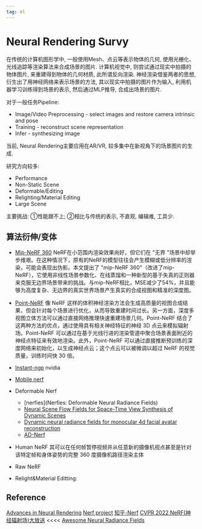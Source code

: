 ```yaml
---
tag: ml
---
```

# Neural Rendering Survy

在传统的计算机图形学中, 一般使用Mesh、点云等表示物体的几何, 使用光栅化、光线追踪等渲染算法来合成场景的图片. 计算机视觉中, 则尝试通过现实中拍摄的物体图片, 来重建得到物体的几何材质, 此所谓反向渲染. 神经渲染借鉴两者的思想, 衍生出了用神经网络来表示场景的方法, 其以现实中拍摄的图片作为输入, 利用机器学习训练得到场景的表示, 然后通过MLP推导, 合成出场景的图片.

对于一般任务Pipeline:

* Image/Video Preprocessing - select images and restore camera intrinsic and pose
* Training - reconstruct scene representation
* Infer - synthesizing image

当前, Neural Rendering主要应用在AR/VR, 较多集中在新视角下的场景图片的生成.

研究方向较多:

* Performance
* Non-Static Scene
* Deformable/Editing
* Relighting/Material Editing
* Large Scene

主要挑战: ①性能跟不上; ②相比与传统的表示, 不直观, 编辑难, 工具少.

## 算法衍伸/变体
* [Mip-NeRF 360](https://link.zhihu.com/?target=https%3A//jonbarron.info/mipnerf360/)
	NeRF在小范围内渲染效果尚好，但它们在 "无界 "场景中却举步维艰。在这种情况下，原有的NeRF的模型往往会产生模糊或低分辨率的渲染，可能会表现出伪影。本文提出了 "mip-NeRF 360"（改进了mip-NeRF），它使用非线性场景参数化、在线蒸馏和一种新型的基于失真的正则器来克服无边界场景带来的挑战。与mip-NeRF相比，MSE减少了54%，并且能够为高度复杂、无边界的真实世界场景产生真实的合成视图和精准的深度图。

*  [Point-NeRF](https://link.zhihu.com/?target=https%3A//xharlie.github.io/projects/project_sites/pointnerf/index.html)
	像 NeRF 这样的体积神经渲染方法会生成高质量的视图合成结果，但会针对每个场景进行优化，从而导致重建时间过长。另一方面，深度多视图立体方法可以通过直接网络推理快速重建场景几何。Point-NeRF 结合了这两种方法的优点，通过使用具有相关神经特征的神经 3D 点云来模拟辐射场。Point-NeRF 可以通过在基于光线行进的渲染管道中聚合场景表面附近的神经点特征来有效地渲染。此外，Point-NeRF 可以通过直接推断预训练的深度网络来初始化，以生成神经点云；这个点云可以被微调以超过 NeRF 的视觉质量，训练时间快 30 倍。

* [Instant-ngp]()
    nvidia 
    
* [Mobile nerf]()

* Deformable Nerf
	* [nerfies](Nerfies: Deformable Neural Radiance Fields)
	* [Neural Scene Flow Fields for Space-Time View Synthesis of Dynamic Scenes](https://www.cs.cornell.edu/~zl548/NSFF/)
	* [Dynamic neural radiance fields for monocular 4d facial avatar reconstruction](https://github.com/gafniguy/4D-Facial-Avatars)
	* [AD-Nerf](https://github.com/YudongGuo/AD-NeRF)

* Human NeRF
	其可以在任何帧暂停视频并从任意新的摄像机视点甚至是针对该特定帧和身体姿势的完整 360 度摄像机路径渲染主体

* Raw NeRF
* Relight&Material Editting:




## Reference
[Advances in Neural Rendering]()
[Nerf project](https://www.matthewtancik.com/nerf)
[知乎-Nerf](https://zhuanlan.zhihu.com/p/380015071)
[CVPR 2022 NeRF(神经辐射场)大放送](https://zhuanlan.zhihu.com/p/476220544) <<<<
[Awesome Neural Radiance Fields](https://github.com/awesome-NeRF/awesome-NeRF)